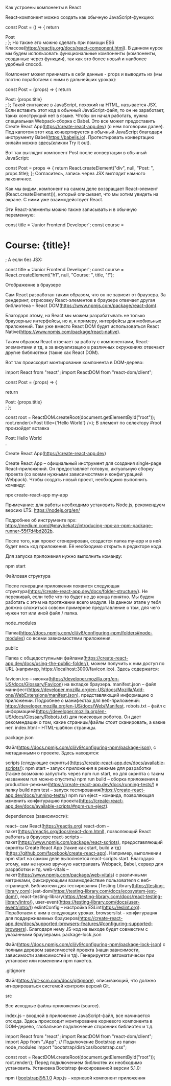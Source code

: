 Как устроены компоненты в React

React-компонент можно создать как обычную JavaScript-функцию:

const Post = () => {
  return <div>Post</div>;
};
Но также это можно сделать при помощи ES6 Классов(https://reactjs.org/docs/react-component.html). В данном курсе мы будем использовать функциональные компоненты (компоненты, созданные через функции), так как это более новый и наиболее удобный способ. 

Компонент может принимать в себя данные - props и выводить их (мы плотно поработаем с ними в дальнейших уроках):

const Post = (props) => {
  return <div>Post: {props.title}</div>;
};
Такой синтаксис в JavaScript, похожий на HTML, называется JSX. Если вставить этот код в обычный JavaScript-файл, то он не заработает, таких конструкций нет в языке. Чтобы он начал работать, нужна специальная Webpack-сборка с Babel. Это все может предоставить Create React App(https://create-react-app.dev) (о нем поговорим далее). Под капотом этот код конвертируется в обычный JavaScript благодаря инструменту Babel(https://babeljs.io). Протестировать конвертацию онлайн можно здесь(кликни Try it out). 

Вот так выглядит компонент Post после конвертации в обычный JavaScript:

const Post = props => {
  return React.createElement("div", null, "Post: ", props.title);
};
Согласитесь, запись через JSX выглядит намного лаконичнее.

Как мы видим, компонент на самом деле возвращает React-элемент (React.createElement()), который описывает, что мы хотим увидеть на экране. С ними уже взаимодействует React. 

Эти React-элементы можно также записывать и в обычную переменную:

const title = 'Junior Frontend Developer';
const course = <h1>Course: {title}!</h1>;
А если без JSX:

const title = 'Junior Frontend Developer';
const course = React.createElement("h1", null, "Course: ", title, "!");


Отображение в браузере

Сам React разработан таким образом, что он не зависит от браузера. За рендеринг, отрисовку React-элементов в браузере отвечает другая библиотека – React DOM(https://www.npmjs.com/package/react-dom). 

Благодаря этому, на React мы можем разрабатывать не только браузерные интерфейсы, но и, к примеру, интерфейсы для мобильных приложений. Там уже вместо React DOM будет использоваться React Native(https://www.npmjs.com/package/react-native). 

Таким образом React отвечает за работу с компонентами, React-элементами и тд, а за визуализацию в различных окружениях отвечают другие библиотеки (такие как React DOM).

Вот так происходит монтирование компонента в DOM-дерево:

import React from "react";
import ReactDOM from "react-dom/client";

const Post = (props) => {
	
return <div>Post: {props.title}</div>;
};

const root = ReactDOM.createRoot(document.getElementById("root"));
root.render(<Post title={'Hello World'} />);
В элемент по селектору #root произойдет вставка <div>Post: Hello World</div>.


Create React App(https://create-react-app.dev)

Create React App – официальный инструмент для создания single-page React-приложений. Он предоставляет готовую, актуальную сборку проекта (со всеми нужными зависимостями и конфигурацией Webpack). Чтобы создать новый проект, необходимо выполнить команду:

npx create-react-app my-app

Примечание: для работы необходимо установить Node.js, рекомендуем версию LTS: https://nodejs.org/en/

Подробнее об инструменте npx: https://medium.com/@maybekatz/introducing-npx-an-npm-package-runner-55f7d4bd282b.

После того, как проект сгенерирован, создастся папка my-app и в ней будет весь код приложения. Её необходимо открыть в редакторе кода. 

Для запуска приложения нужно выполнить команду:

npm start


Файловая структура

После генерации приложения появится следующая структура(https://create-react-app.dev/docs/folder-structure/). Не переживай, если тебе что-то будет не до конца понятно. Мы будем работать с этим на протяжении всего модуля. На данном этапе у тебя должно сложиться совсем примерное представление о том, для чего нужен тот или иной файл / папка. 

node_modules

Папка(https://docs.npmjs.com/cli/v8/configuring-npm/folders#node-modules) со всеми зависимостями приложения. 

public

Папка с общедоступными файлами(https://create-react-app.dev/docs/using-the-public-folder/), можем получить к ним доступ по URL (например, https://localhost:3000/favicon.ico). Здесь содержатся:

favicon.ico – иконка(https://developer.mozilla.org/en-US/docs/Glossary/Favicon) на вкладке браузера.
manifest.json – файл манифест(https://developer.mozilla.org/en-US/docs/Mozilla/Add-ons/WebExtensions/manifest.json), представляющий информацию о приложении. Подробнее о манифестах для веб-приложений: https://developer.mozilla.org/en-US/docs/Web/Manifest.
robots.txt – файл с информацией(https://developer.mozilla.org/en-US/docs/Glossary/Robots.txt) для поисковых роботов. Он дает рекомендации о том, какие страницы/файлы стоит сканировать, а какие нет.
index.html – HTML-шаблон страницы.


package.json

Файл(https://docs.npmjs.com/cli/v9/configuring-npm/package-json), с метаданными о проекте. Здесь находятся:

scripts (следующие скрипты)(https://create-react-app.dev/docs/available-scripts/):
npm start – запуск приложения в режиме для разработки (также возможно запустить через npm run start, но для скрипта с таким названием run можно опустить)
npm run build – сборка приложения в production-режиме(https://create-react-app.dev/docs/running-tests/) в папку build
npm test – запуск тестирования(https://create-react-app.dev/docs/running-tests/)
npm run eject – команда, позволяющая изменить конфигурацию проекта(https://create-react-app.dev/docs/available-scripts/#npm-run-eject).

dependences (зависимости):

react– сам React(https://reactjs.org)
react-dom – пакет(https://reactjs.org/docs/react-dom.html), позволяющий React работать в браузере
react-scripts – пакет(https://www.npmjs.com/package/react-scripts), предоставляющий скрипты Create React App (такие как start, build и тд)(https://github.com/facebook/create-react-app). Например, выполнении npm start на самом деле выполняется react-scripts start. Благодаря этому, нам не нужно вручную настраивать Webpack, Babel, сервер для разработки и тд.
web-vitals – пакет(https://www.npmjs.com/package/web-vitals) с различными метриками, фиксирующими взаимодействие пользователя с веб-страницей.
Библиотеки для тестирования (Testing Library(https://testing-library.com): jest-dom(https://testing-library.com/docs/ecosystem-jest-dom/), react-testing-library(https://testing-library.com/docs/react-testing-library/intro/), user-event(https://testing-library.com/docs/user-event/intro/))
eslintConfig – настройка ESLint(https://eslint.org). Поработаем с ним в следующих уроках.
browserslist – конфигурация для поддерживаемых браузеров(https://create-react-app.dev/docs/supported-browsers-features/#configuring-supported-browsers). Благодаря нему JS-код на выходе будет совместим с указанными браузерами.
package-lock.json

Файл(https://docs.npmjs.com/cli/v9/configuring-npm/package-lock-json) с полным деревом зависимостей проекта (наши зависимости, зависимости зависимостей и тд). Генерируется автоматически при установке или изменении npm пакетов.

.gitignore

Файл(https://git-scm.com/docs/gitignore), описывающий, что должно игнорироваться системой контроля версий Git.

src

Все исходные файлы приложения (source).

index.js – входной в приложение JavaScript-файл, все начинается отсюда.
Здесь происходит монтирование корневого компонента в DOM-дерево, глобальное подключение сторонних библиотек и т.д.

import React from "react";
import ReactDOM from "react-dom/client";
import App from "./App";
// Подключение Bootstrap из папки node_modules
import "bootstrap/dist/css/bootstrap.css";

const root = ReactDOM.createRoot(document.getElementById("root"));
root.render(<App />);
Перед подключением библиотек их необходимо установить. Установка Bootstrap фиксированной версии 5.1.0:

npm i bootstrap@5.1.0
App.js – корневой компонент приложения